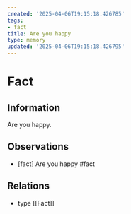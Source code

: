 ```yaml
---
created: '2025-04-06T19:15:18.426785'
tags:
- fact
title: Are you happy
type: memory
updated: '2025-04-06T19:15:18.426795'
---
```


# Fact

## Information

Are you happy.

## Observations

- [fact] Are you happy #fact

## Relations

- type [[Fact]]
